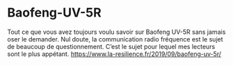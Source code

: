 

# Baofeng-UV-5R

Tout ce que vous avez toujours voulu savoir sur Baofeng UV-5R sans jamais oser le demander. Nul doute, la communication radio fréquence est le sujet de beaucoup de questionnement. C’est le sujet pour lequel mes lecteurs sont le plus appétant.
https://www.la-resilience.fr/2019/09/baofeng-uv-5r/


